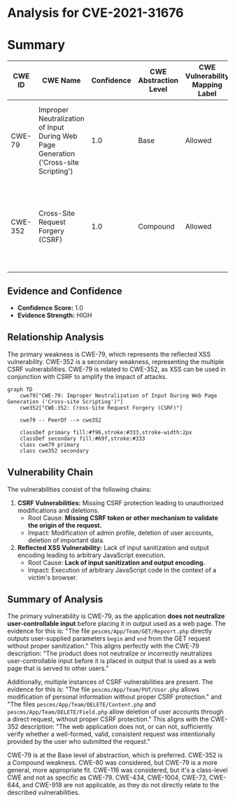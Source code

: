 # Analysis for CVE-2021-31676

# Summary
| CWE ID | CWE Name | Confidence | CWE Abstraction Level | CWE Vulnerability Mapping Label | CWE-Vulnerability Mapping Notes |
|---|---|---|---|---|---|
| CWE-79 | Improper Neutralization of Input During Web Page Generation ('Cross-site Scripting') | 1.0 | Base | Allowed | Primary CWE: Reflected XSS vulnerability due to lack of input sanitization and output encoding. |
| CWE-352 | Cross-Site Request Forgery (CSRF) | 1.0 | Compound | Allowed | Secondary CWE: Multiple instances of CSRF vulnerabilities due to missing CSRF protection mechanisms. |

## Evidence and Confidence

*   **Confidence Score:** 1.0
*   **Evidence Strength:** HIGH

## Relationship Analysis
The primary weakness is CWE-79, which represents the reflected XSS vulnerability. CWE-352 is a secondary weakness, representing the multiple CSRF vulnerabilities. CWE-79 is related to CWE-352, as XSS can be used in conjunction with CSRF to amplify the impact of attacks.

```mermaid
graph TD
    cwe79["CWE-79: Improper Neutralization of Input During Web Page Generation ('Cross-site Scripting')"]
    cwe352["CWE-352: Cross-Site Request Forgery (CSRF)"]

    cwe79 -- PeerOf --> cwe352

    classDef primary fill:#f96,stroke:#333,stroke-width:2px
    classDef secondary fill:#69f,stroke:#333
    class cwe79 primary
    class cwe352 secondary
```

## Vulnerability Chain
The vulnerabilities consist of the following chains:

1.  **CSRF Vulnerabilities:** Missing CSRF protection leading to unauthorized modifications and deletions.
    *   Root Cause: **Missing CSRF token or other mechanism to validate the origin of the request.**
    *   Impact: Modification of admin profile, deletion of user accounts, deletion of important data.
2.  **Reflected XSS Vulnerability:** Lack of input sanitization and output encoding leading to arbitrary JavaScript execution.
    *   Root Cause: **Lack of input sanitization and output encoding.**
    *   Impact: Execution of arbitrary JavaScript code in the context of a victim's browser.

## Summary of Analysis
The primary vulnerability is CWE-79, as the application **does not neutralize user-controllable input** before placing it in output used as a web page. The evidence for this is: "The file `pescms/App/Team/GET/Repoort.php` directly outputs user-supplied parameters `begin` and `end` from the GET request without proper sanitization." This aligns perfectly with the CWE-79 description: "The product does not neutralize or incorrectly neutralizes user-controllable input before it is placed in output that is used as a web page that is served to other users."

Additionally, multiple instances of CSRF vulnerabilities are present. The evidence for this is: "The file `pescms/App/Team/PUT/User.php` allows modification of personal information without proper CSRF protection." and "The files `pescms/App/Team/DELETE/Content.php` and `pescms/App/Team/DELETE/Field.php` allow deletion of user accounts through a direct request, without proper CSRF protection." This aligns with the CWE-352 description: "The web application does not, or can not, sufficiently verify whether a well-formed, valid, consistent request was intentionally provided by the user who submitted the request."

CWE-79 is at the Base level of abstraction, which is preferred. CWE-352 is a Compound weakness.
CWE-80 was considered, but CWE-79 is a more general, more appropriate fit.
CWE-116 was considered, but it's a class-level CWE and not as specific as CWE-79.
CWE-434, CWE-1004, CWE-73, CWE-644, and CWE-918 are not applicable, as they do not directly relate to the described vulnerabilities.
